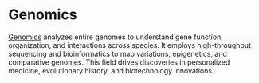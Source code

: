 # **Genomics**  

[Genomics](https://www.biorxiv.org/collection/genomics) analyzes entire genomes to understand gene function, organization, and interactions across species. It employs high-throughput sequencing and bioinformatics to map variations, epigenetics, and comparative genomes. This field drives discoveries in personalized medicine, evolutionary history, and biotechnology innovations.
